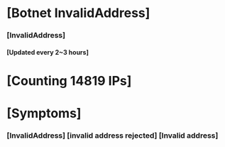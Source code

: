 # [Botnet InvalidAddress]
### [InvalidAddress]
#### [Updated every 2~3 hours]

# [Counting 14819 IPs]

# [Symptoms] 

###   [InvalidAddress] [invalid address rejected] [Invalid address]

